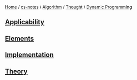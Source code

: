 [Home](https://mengxianbin.github.io) /
[cs-notes](https://mengxianbin.github.io/cs-notes/content) /
[Algorithm](https://mengxianbin.github.io/cs-notes/content/Algorithm) /
[Thought](https://mengxianbin.github.io/cs-notes/content/Algorithm/Thought) /
[Dynamic Programming](https://mengxianbin.github.io/cs-notes/content/Algorithm/Thought/Dynamic%20Programming)

## [Applicability](https://mengxianbin.github.io/cs-notes/content/Algorithm/Thought/Dynamic%20Programming/Applicability)

## [Elements](https://mengxianbin.github.io/cs-notes/content/Algorithm/Thought/Dynamic%20Programming/Elements)

## [Implementation](https://mengxianbin.github.io/cs-notes/content/Algorithm/Thought/Dynamic%20Programming/Implementation)

## [Theory](https://mengxianbin.github.io/cs-notes/content/Algorithm/Thought/Dynamic%20Programming/Theory)
